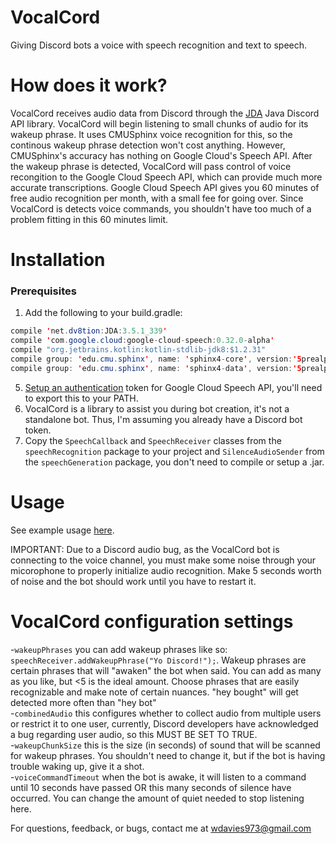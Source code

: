 # VocalCord
Giving Discord bots a voice with speech recognition and text to speech.

# How does it work?
VocalCord receives audio data from Discord through the [JDA](https://github.com/DV8FromTheWorld/JDA) Java Discord API library. VocalCord
will begin listening to small chunks of audio for its wakeup phrase. It uses CMUSphinx voice recognition for this, so the continous wakeup
phrase detection won't cost anything. However, CMUSphinx's accuracy has nothing on Google Cloud's Speech API. After the wakeup phrase is
detected, VocalCord will pass control of voice recongition to the Google Cloud Speech API, which can provide much more accurate transcriptions.
Google Cloud Speech API gives you 60 minutes of free audio recognition per month, with a small fee for going over. Since VocalCord is detects
voice commands, you shouldn't have too much of a problem fitting in this 60 minutes limit.

# Installation
### Prerequisites
1) Add the following to your build.gradle:
```java
compile 'net.dv8tion:JDA:3.5.1_339'
compile 'com.google.cloud:google-cloud-speech:0.32.0-alpha'
compile "org.jetbrains.kotlin:kotlin-stdlib-jdk8:$1.2.31"
compile group: 'edu.cmu.sphinx', name: 'sphinx4-core', version:'5prealpha-SNAPSHOT'
compile group: 'edu.cmu.sphinx', name: 'sphinx4-data', version:'5prealpha-SNAPSHOT'
``` 
5) [Setup an authentication](https://cloud.google.com/speech/docs/reference/libraries) token for Google Cloud Speech API, you'll need to export this to your PATH.   
6) VocalCord is a library to assist you during bot creation, it's not a standalone bot. Thus, I'm assuming you already have a Discord bot token.
7) Copy the ```SpeechCallback``` and ```SpeechReceiver``` classes from the ```speechRecognition``` package to your project and ```SilenceAudioSender``` from the ```speechGeneration``` package, you don't need to compile or setup a .jar. 
# Usage
See example usage [here](https://github.com/wdavies973/VocalCord/blob/master/src/main/java/com/cpjd/main/Bot.java).

IMPORTANT: Due to a Discord audio bug, as the VocalCord bot is connecting to the voice channel, you must make some noise through your micorophone to properly initialize audio recognition. Make 5 seconds worth of noise and the bot should work until you have to restart it.
# VocalCord configuration settings
-```wakeupPhrases``` you can add wakeup phrases like so: ```speechReceiver.addWakeupPhrase("Yo Discord!");```. Wakeup phrases are certain phrases that will "awaken" the bot when said. You can add as many as you like, but <5 is the ideal amount. Choose phrases that are easily recognizable and make note of certain nuances. "hey bought" will get detected more often than "hey bot"   
-```combinedAudio``` this configures whether to collect audio from multiple users or restrict it to one user, currently, Discord developers have acknowledged a bug regarding user audio, so this MUST BE SET TO TRUE.  
-```wakeupChunkSize``` this is the size (in seconds) of sound that will be scanned for wakeup phrases. You shouldn't need to change it, but if the bot is having trouble waking up, give it a shot.  
-```voiceCommandTimeout``` when the bot is awake, it will listen to a command until 10 seconds have passed OR this many seconds of silence have occurred. You can change the amount of quiet needed to stop listening here.  

For questions, feedback, or bugs, contact me at wdavies973@gmail.com
